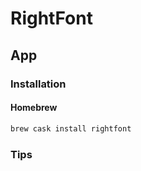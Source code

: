 # RightFont

## App

### Installation

#### Homebrew

```sh
brew cask install rightfont
```

### Tips

<!-- ####

```sh
mkdir ~/Desktop/Font

cp ~/Library/Application\ Support/Adobe/CoreSync/plugins/livetype/.r/.* ~/Desktop/Font

cd ~/Desktop/Font

find . -maxdepth 1 -type f -iname '.*' -exec realpath {} \; | rename 's/\.(.*)/$1/'
``` -->
